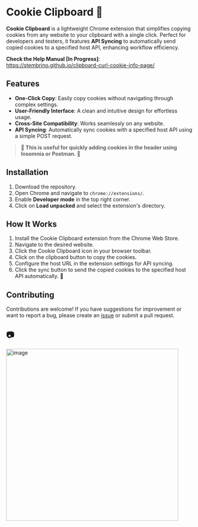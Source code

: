 # Cookie Clipboard 🍪

**Cookie Clipboard** is a lightweight Chrome extension that simplifies copying cookies from any website to your clipboard with a single click. Perfect for developers and testers, it features **API Syncing** to automatically send copied cookies to a specified host API, enhancing workflow efficiency.

**Check the Help Manual [In Progress]**: https://stembrino.github.io/clipboard-curl-cookie-info-page/

## Features

- **One-Click Copy**: Easily copy cookies without navigating through complex settings.
- **User-Friendly Interface**: A clean and intuitive design for effortless usage.
- **Cross-Site Compatibility**: Works seamlessly on any website.
- **API Syncing**: Automatically sync cookies with a specified host API using a simple POST request.

> **🤝 This is useful for quickly adding cookies in the header using Insomnia or Postman. 🤌**

## Installation

1. Download the repository.
2. Open Chrome and navigate to `chrome://extensions/`.
3. Enable **Developer mode** in the top right corner.
4. Click on **Load unpacked** and select the extension's directory.

## How It Works

1. Install the Cookie Clipboard extension from the Chrome Web Store.
2. Navigate to the desired website.
3. Click the Cookie Clipboard icon in your browser toolbar.
4. Click on the clipboard button to copy the cookies.
5. Configure the host URL in the extension settings for API syncing.
6. Click the sync button to send the copied cookies to the specified host API automatically. 🚀

## Contributing

Contributions are welcome! If you have suggestions for improvement or want to report a bug, please create an [issue](https://github.com/stembrino/clipboard-curl-cookie/issues) or submit a pull request.

## 📷

<img width="464" alt="image" src="https://github.com/user-attachments/assets/1ecf0eaf-a2bb-4d3d-937c-042eae935290">
